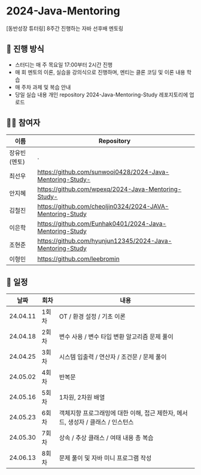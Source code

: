 # 2024-Java-Mentoring
[동반성장 튜터링] 8주간 진행하는 자바 선후배 멘토링

## 📌 진행 방식
- 스터디는 매 주 목요일 17:00부터 2시간 진행
- 매 회 멘토의 이론, 실습을 강의식으로 진행하며, 멘티는 클론 코딩 및 이론 내용 학습
- 매 주차 과제 및 복습 안내
- 당일 실습 내용 개인 repository 2024-Java-Mentoring-Study 레포지토리에 업로드

## 👨‍💻 참여자
| 이름      | Repository |
|----------|--------------|
| 장유빈 (멘토)|.|
| 최선우      |https://github.com/sunwooi0428/2024-Java-Mentoring-Study- |
| 안지혜      |https://github.com/wpexq/2024-Java-Mentoring-Study- | 
| 김철진      |https://github.com/cheoljin0324/2024-JAVA-Mentoring-Study |
| 이은학      |https://github.com/Eunhak0401/2024-Java-Mentoring-Study |
| 조현준      |https://github.com/hyunjun12345/2024-Java-Mentoring-Study |
| 이형민 | https://github.com/leebromin |

## 🌳 일정
| 날짜 | 회차  | 내용                 |
|----|-----|--------------------|
| 24.04.11 | 1회차 | OT / 환경 설정 / 기초 이론 |
| 24.04.18 | 2회차  | 변수 사용 / 변수 타입 변환 알고리즘 문제 풀이 |
| 24.04.25 | 3회차  | 시스템 입출력 / 연산자 / 조건문 / 문제 풀이 |
| 24.05.02 | 4회차  | 반복문 |
| 24.05.16 | 5회차  | 1차원, 2차원 배열 |
| 24.05.23 | 6회차  | 객체지향 프로그래밍에 대한 이해, 접근 제한자, 메서드, 생성자 / 클래스 / 인스턴스 |
| 24.05.30 | 7회차  | 상속 / 추상 클래스 / 여태 내용 총 복습 |
| 24.06.13 | 8회차  | 문제 풀이 및 자바 미니 프로그램 작성 |
